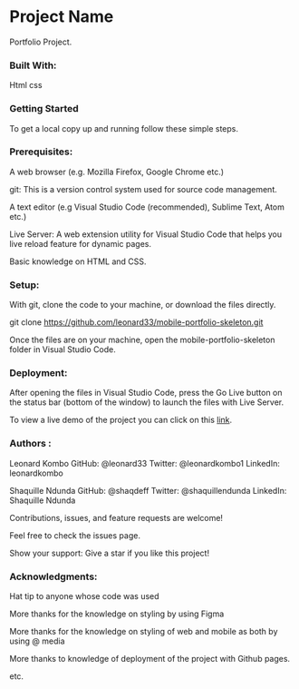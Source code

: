 <h1>Project Name</h1>

Portfolio Project.

<h3>Built With:</h3>
Html
css


<h3>Getting Started</h3>
To get a local copy up and running follow these simple steps.

<h3>Prerequisites:</h3>
A web browser (e.g. Mozilla Firefox, Google Chrome etc.)

git: This is a version control system used for source code management.

A text editor (e.g Visual Studio Code (recommended), Sublime Text, Atom etc.)

Live Server: A web extension utility for Visual Studio Code that helps you live reload feature for dynamic pages.

Basic knowledge on HTML and CSS.

<h3>Setup:</h3>
With git, clone the code to your machine, or download the files directly.

git clone https://github.com/leonard33/mobile-portfolio-skeleton.git

Once the files are on your machine, open the mobile-portfolio-skeleton folder in Visual Studio Code.

<h3>Deployment:</h3>
After opening the files in Visual Studio Code, press the Go Live button on the status bar (bottom of the window) to launch the files with Live Server.

To view a live demo of the project you can click on this [link](https://leonard33.github.io/mobile-portfolio-skeleton/).

<h3>Authors :</h3>
Leonard Kombo
GitHub: @leonard33
Twitter: @leonardkombo1
LinkedIn: leonardkombo

Shaquille Ndunda
GitHub: @shaqdeff
Twitter: @shaquillendunda
LinkedIn: Shaquille Ndunda

Contributions, 
issues, and feature requests are welcome!

Feel free to check the issues page.

Show your support:
Give a star if you like this project!

<h3>Acknowledgments:</h3>
Hat tip to anyone whose code was used

More thanks for the knowledge on styling by using Figma

More thanks for the knowledge on styling of web and mobile as both by using @ media

More thanks to knowledge of deployment of the project with Github pages.

etc.
